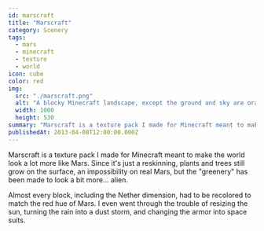 ```yaml
---
id: marscraft
title: "Marscraft"
category: Scenery
tags:
  - mars
  - minecraft
  - texture
  - world
icon: cube
color: red
img:
  src: "./marscraft.png"
  alt: "A blocky Minecraft landscape, except the ground and sky are orange, and the trees red."
  width: 1000
  height: 530
summary: "Marscraft is a texture pack I made for Minecraft meant to make the world look a lot more like Mars."
publishedAt: 2013-04-08T12:00:00.000Z
---
```


Marscraft is a texture pack I made for Minecraft meant to make the world look a lot more like Mars. Since it's just a reskinning, plants and trees still grow on the surface, an impossibility on real Mars, but the "greenery" has been made to look a bit more... alien.

Almost every block, including the Nether dimension, had to be recolored to match the red hue of Mars. I even went through the trouble of resizing the sun, turning the rain into a dust storm, and changing the armor into space suits.
